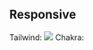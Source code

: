 ## Responsive
Tailwind: <img class="w-16 md:w-32 lg:w-48" src="..."/>
Chakra:   <Img w=[16,32,48]/>



